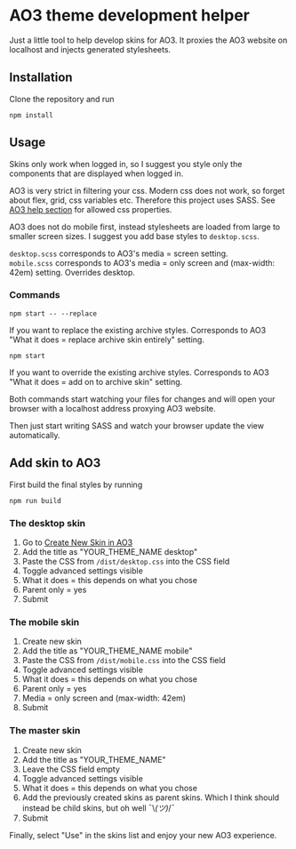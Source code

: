 # AO3 theme development helper

Just a little tool to help develop skins for AO3. It proxies the AO3 website on localhost and injects generated stylesheets.

## Installation

Clone the repository and run
```
npm install
```

## Usage

Skins only work when logged in, so I suggest you style only the components that are displayed when logged in.

AO3 is very strict in filtering your css. Modern css does not work, so forget about flex, grid, css variables etc. Therefore this project uses SASS. See [AO3 help section](https://archiveofourown.org/help/skins-creating.html) for allowed css properties.

AO3 does not do mobile first, instead stylesheets are loaded from large to smaller screen sizes. I suggest you add base styles to `desktop.scss`.

`desktop.scss` corresponds to AO3's media = screen setting.  
`mobile.scss` corresponds to AO3's media = only screen and (max-width: 42em) setting. Overrides desktop.

### Commands

```
npm start -- --replace
```
If you want to replace the existing archive styles. Corresponds to AO3 "What it does = replace archive skin entirely" setting.

```
npm start
```
If you want to override the existing archive styles. Corresponds to AO3 "What it does = add on to archive skin" setting.

Both commands start watching your files for changes and will open your browser with a localhost address proxying AO3 website.

Then just start writing SASS and watch your browser update the view automatically.

## Add skin to AO3

First build the final styles by running 
```
npm run build
```

### The desktop skin

1. Go to [Create New Skin in AO3](https://archiveofourown.org/skins/new?skin_type=Skin)
2. Add the title as "YOUR_THEME_NAME desktop"
3. Paste the CSS from `/dist/desktop.css` into the CSS field
4. Toggle advanced settings visible
5. What it does = this depends on what you chose
6. Parent only = yes
7. Submit

### The mobile skin

1. Create new skin
2. Add the title as "YOUR_THEME_NAME mobile"
3. Paste the CSS from `/dist/mobile.css` into the CSS field
4. Toggle advanced settings visible
5. What it does = this depends on what you chose
6. Parent only = yes
7. Media = only screen and (max-width: 42em)
8. Submit

### The master skin

1. Create new skin
2. Add the title as "YOUR_THEME_NAME"
3. Leave the CSS field empty
4. Toggle advanced settings visible
5. What it does = this depends on what you chose
6. Add the previously created skins as parent skins. Which I think should instead be child skins, but oh well ¯\\_(ツ)_/¯
7. Submit

Finally, select "Use" in the skins list and enjoy your new AO3 experience.